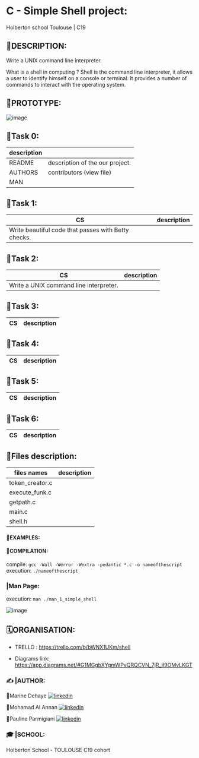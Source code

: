 # C - Simple Shell project:
Holberton school Toulouse | C19

## 📝DESCRIPTION:

Write a UNIX command line interpreter.

What is a shell in computing ?
Shell is the command line interpreter, it allows a user to identify himself on a console or terminal. It provides a number of commands to interact with the operating system.

## 📝PROTOTYPE:

![image](https://zupimages.net/up/22/49/5mj8.png)

## 📜Task 0:

| description        |                                                                 |
| ----------------- | ------------------------------------------------------------------ |
|README| description of the our project.
|AUTHORS| contributors (view file)
|MAN| 

## 📜Task 1:

| CS           | description                                                                |
| ----------------- | ------------------------------------------------------------------ |
|Write beautiful code that passes with Betty checks.

## 📜Task 2:

| CS           | description                                                                |
| ----------------- | ------------------------------------------------------------------ |
|Write a UNIX command line interpreter.

## 📜Task 3:

| CS           | description                                                                |
| ----------------- | ------------------------------------------------------------------ |

## 📜Task 4:

| CS           | description                                                                |
| ----------------- | ------------------------------------------------------------------ |

## 📜Task 5:

| CS           | description                                                                |
| ----------------- | ------------------------------------------------------------------ |

## 📜Task 6:

| CS           | description                                                                |
| ----------------- | ------------------------------------------------------------------ |

## 📝Files description:

| files names             | description                                                                |
| ----------------- | ------------------------------------------------------------------ |
|token_creator.c|
|execute_funk.c|
|getpath.c|
|main.c|
|shell.h|

#### 📃EXAMPLES:

#### 📃COMPILATION:
compile:
`gcc -Wall -Werror -Wextra -pedantic *.c -o nameofthescript`
execution: `./nameofthescript`
 
### |Man Page:
execution: `man ./man_1_simple_shell`

![image](https://zupimages.net/up/22/49/2auu.png)

## 🗓ORGANISATION:

- TRELLO :
  https://trello.com/b/bWNX1UKm/shell

- Diagrams link:  
  https://app.diagrams.net/#G1MGgbXYgmWPvQRQCVN_7jR_iI9OMvLKGT

### ✍ |AUTHOR: 
🔸Marine Dehaye
[![linkedin](https://img.shields.io/badge/linkedin-white?style=for-the-badge&logo=linkedin&logoColor=black)](https://www.linkedin.com/in/marine-dehaye-9a5b39127/?originalSubdomain=fr)

🔸Mohamad Al Annan 
[![linkedin](https://img.shields.io/badge/linkedin-white?style=for-the-badge&logo=linkedin&logoColor=black)](https://www.linkedin.com/in/mohamad-al-annan-325b0776/?originalSubdomain=lb)

🔸Pauline Parmigiani
[![linkedin](https://img.shields.io/badge/linkedin-white?style=for-the-badge&logo=linkedin&logoColor=black)](https://www.linkedin.com/in/pauline-parmigiani-36384017b/?originalSubdomain=fr)

### 🎓 |SCHOOL:
Holberton School - TOULOUSE
C19 cohort
